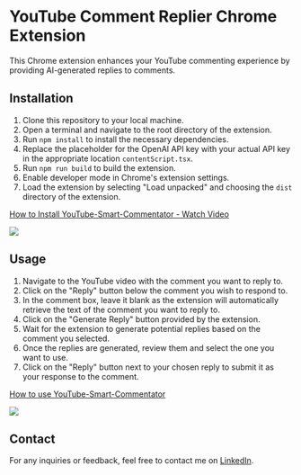 # YouTube Comment Replier Chrome Extension

This Chrome extension enhances your YouTube commenting experience by providing AI-generated replies to comments.

## Installation

1. Clone this repository to your local machine.
2. Open a terminal and navigate to the root directory of the extension.
3. Run `npm install` to install the necessary dependencies.
4. Replace the placeholder for the OpenAI API key with your actual API key in the appropriate location `contentScript.tsx`.
5. Run `npm run build` to build the extension.
6. Enable developer mode in Chrome's extension settings.
7. Load the extension by selecting "Load unpacked" and choosing the `dist` directory of the extension.
<div>
    <a href="https://www.loom.com/share/4dc187d31801435fb76eebc47a39eb13">
      <p>How to Install YouTube-Smart-Commentator - Watch Video</p>
    </a>
    <a href="https://www.loom.com/share/4dc187d31801435fb76eebc47a39eb13">
      <img style="max-width:300px;" src="https://cdn.loom.com/sessions/thumbnails/4dc187d31801435fb76eebc47a39eb13-with-play.gif">
    </a>
  </div>

## Usage

1. Navigate to the YouTube video with the comment you want to reply to.
2. Click on the "Reply" button below the comment you wish to respond to.
3. In the comment box, leave it blank as the extension will automatically retrieve the text of the comment you want to reply to.
4. Click on the "Generate Reply" button provided by the extension.
5. Wait for the extension to generate potential replies based on the comment you selected.
6. Once the replies are generated, review them and select the one you want to use.
7. Click on the "Reply" button next to your chosen reply to submit it as your response to the comment.

<div>
    <a href="https://www.loom.com/share/96e0d58b2bcc4c54a757b66c71b5dd61">
      <p>How to use YouTube-Smart-Commentator</p>
    </a>
    <a href="https://www.loom.com/share/96e0d58b2bcc4c54a757b66c71b5dd61">
      <img style="max-width:300px;" src="https://cdn.loom.com/sessions/thumbnails/96e0d58b2bcc4c54a757b66c71b5dd61-with-play.gif">
    </a>
  </div>

## Contact

For any inquiries or feedback, feel free to contact me on [LinkedIn](https://www.linkedin.com/in/sipan-petrosyan-123870207/).


